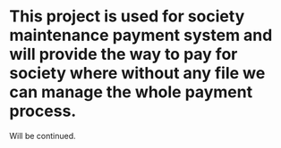 # This project is used for society maintenance payment system and will provide the way to pay for society where without any file we can manage the whole payment process.
Will be continued.
